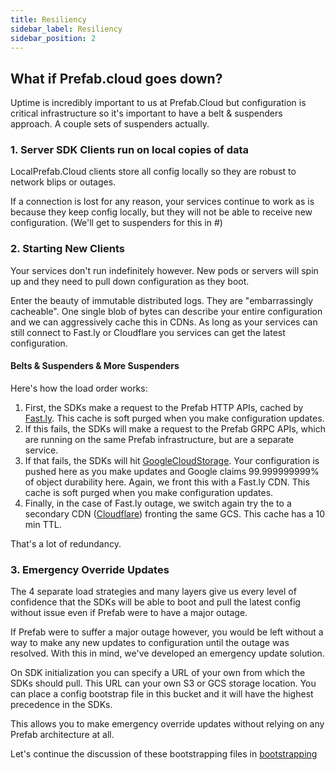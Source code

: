 ```yaml
---
title: Resiliency
sidebar_label: Resiliency
sidebar_position: 2
---
```


## What if Prefab.cloud goes down?

Uptime is incredibly important to us at Prefab.Cloud but configuration is critical infrastructure so it's important to have a belt & suspenders approach. 
A couple sets of suspenders actually.

### 1. Server SDK Clients run on local copies of data
LocalPrefab.Cloud clients store all config locally so they are robust to network blips or outages. 

If a connection is lost for any reason, your services continue to work as is because they keep config locally, 
but they will not be able to receive new configuration. (We'll get to suspenders for this in #)

### 2. Starting New Clients
Your services don't run indefinitely however. New pods or servers will spin up and they need to pull down configuration as they boot.

Enter the beauty of immutable distributed logs. They are "embarrassingly cacheable". One single blob of bytes can describe your entire configuration
and we can aggressively cache this in CDNs. As long as your services can still connect to Fast.ly or Cloudflare you services can get the latest configuration.

#### Belts & Suspenders & More Suspenders 
Here's how the load order works:
1. First, the SDKs make a request to the Prefab HTTP APIs, cached by [Fast.ly](https://Fast.ly). This cache is soft purged when you make configuration updates.
2. If this fails, the SDKs will make a request to the Prefab GRPC APIs, which are running on the same Prefab infrastructure, but are a separate service. 
3. If that fails, the SDKs  will hit [GoogleCloudStorage](https://cloud.google.com/storage). Your configuration is pushed here as you make updates and Google claims 99.999999999% of object durability here. Again, we front this with a Fast.ly CDN. This cache is soft purged when you make configuration updates. 
4. Finally, in the case of Fast.ly outage, we switch again try the to a secondary CDN ([Cloudflare](https://www.cloudflare.com/)) fronting the same GCS. This cache has a 10 min TTL.

That's a lot of redundancy. 

### 3. Emergency Override Updates
The 4 separate load strategies and many layers give us every level of confidence that the SDKs will be able to boot and pull the latest config without issue even if Prefab were to have a major outage.

If Prefab  were to suffer a major outage however, you would be left without a way to make any new updates to configuration until the outage was resolved. 
With this in mind, we've developed an emergency update solution.

On SDK initialization you can specify a URL of your own from which the SDKs should pull. This URL can your own S3 or GCS storage location. 
You can place a config bootstrap file in this bucket and it will have the highest precedence in the SDKs. 

This allows you to make emergency override updates without relying on any Prefab architecture at all.


Let's continue the discussion of these bootstrapping files in [bootstrapping](bootstrapping.md)
